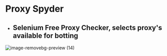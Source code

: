 # Proxy Spyder
- ## **Selenium Free Proxy Checker, selects proxy's available for botting**

![image-removebg-preview (14)](https://user-images.githubusercontent.com/98614666/158714668-0b536aae-560a-4aba-a8f8-19b7e86dcb58.png)
